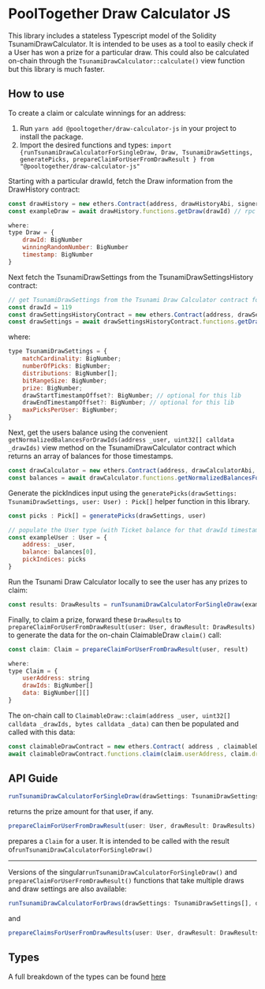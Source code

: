 # PoolTogether Draw Calculator JS
This library includes a stateless Typescript model of the Solidity TsunamiDrawCalculator. It is intended to be uses as a tool to easily check if a User has won a prize for a particular draw. This could also be calculated on-chain through the `TsunamiDrawCalculator::calculate()` view function but this library is much faster.

## How to use
To create a claim or calculate winnings for an address:
1. Run `yarn add @pooltogether/draw-calculator-js` in your project to install the package.
1. Import the desired functions and types: `import {runTsunamiDrawCalculatorForSingleDraw, Draw, TsunamiDrawSettings, generatePicks, prepareClaimForUserFromDrawResult } from "@pooltogether/draw-calculator-js"`

Starting with a particular drawId, fetch the Draw information from the DrawHistory contract:

```js
const drawHistory = new ethers.Contract(address, drawHistoryAbi, signerOrProvider)
const exampleDraw = await drawHistory.functions.getDraw(drawId) // rpc call

where: 
type Draw = {
    drawId: BigNumber
    winningRandomNumber: BigNumber
    timestamp: BigNumber
}
```

Next fetch the TsunamiDrawSettings from the TsunamiDrawSettingsHistory contract:

```javascript
// get TsunamiDrawSettings from the Tsunami Draw Calculator contract for a particular drawId
const drawId = 119
const drawSettingsHistoryContract = new ethers.Contract(address, drawSettingHistoryAbi, signerOrProvider)
const drawSettings = await drawSettingsHistoryContract.functions.getDrawSettings(drawId) // read-only rpc call
```

where: 

```js
type TsunamiDrawSettings = {
    matchCardinality: BigNumber;
    numberOfPicks: BigNumber;
    distributions: BigNumber[];
    bitRangeSize: BigNumber;
    prize: BigNumber;
    drawStartTimestampOffset?: BigNumber; // optional for this lib
    drawEndTimestampOffset?: BigNumber; // optional for this lib
    maxPicksPerUser: BigNumber;
}
```

Next, get the users balance using the convenient `getNormalizedBalancesForDrawIds(address _user, uint32[] calldata _drawIds)` view method
on the TsunamiDrawCalculator contract which returns an array of balances for those timestamps.

```js
const drawCalculator = new ethers.Contract(address, drawCalculatorAbi, signerOrProvider)
const balances = await drawCalculator.functions.getNormalizedBalancesForDrawIds(_user, [drawId]) // read-only rpc call
```

Generate the pickIndices input using the `generatePicks(drawSettings: TsunamiDrawSettings, user: User) : Pick[]` helper function in this library.

```js
const picks : Pick[] = generatePicks(drawSettings, user) 

// populate the User type (with Ticket balance for that drawId timestamp and appropriate pickIndices)
const exampleUser : User = {
    address: _user,
    balance: balances[0],
    pickIndices: picks
} 
```

Run the Tsunami Draw Calculator locally to see the user has any prizes to claim:
```js
const results: DrawResults = runTsunamiDrawCalculatorForSingleDraw(exampleDrawSettings, exampleDraw, exampleUser)
```

Finally, to claim a prize, forward these `DrawResults` to `prepareClaimForUserFromDrawResult(user: User, drawResult: DrawResults)` to generate the data for the on-chain ClaimableDraw `claim()` call:

```js
const claim: Claim = prepareClaimForUserFromDrawResult(user, result)

where:
type Claim = {
    userAddress: string
    drawIds: BigNumber[]
    data: BigNumber[][]
}
```

The on-chain call to `ClaimableDraw::claim(address _user, uint32[] calldata _drawIds, bytes calldata _data)` can then be populated and called with this data:

```js
const claimableDrawContract = new ethers.Contract( address , claimableDrawAbi , signerOrProvider )
await claimableDrawContract.functions.claim(claim.userAddress, claim.drawIds, claim.data) //write rpc call
```


## API Guide
```javascript
runTsunamiDrawCalculatorForSingleDraw(drawSettings: TsunamiDrawSettings, draw: Draw, user: User): DrawResults
```
returns the prize amount for that user, if any.

```javascript
prepareClaimForUserFromDrawResult(user: User, drawResult: DrawResults): Claim
```
prepares a `Claim` for a user. It is intended to be called with the result of`runTsunamiDrawCalculatorForSingleDraw()`

----
Versions of the singular`runTsunamiDrawCalculatorForSingleDraw()` and `prepareClaimForUserFromDrawResult()` functions that take multiple draws and draw settings are also available:

```javascript
runTsunamiDrawCalculatorForDraws(drawSettings: TsunamiDrawSettings[], draw: Draw[], user: User): DrawResults[]
```
and 
```javascript
prepareClaimsForUserFromDrawResults(user: User, drawResult: DrawResults[]): Claim
```

## Types
A full breakdown of the types can be found [here](./src/types.ts)

